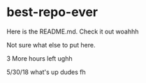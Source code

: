 # best-repo-ever

Here is the README.md. Check it out woahhh

Not sure what else to put here. 

3 More hours left ughh

5/30/18
what's up dudes
fh